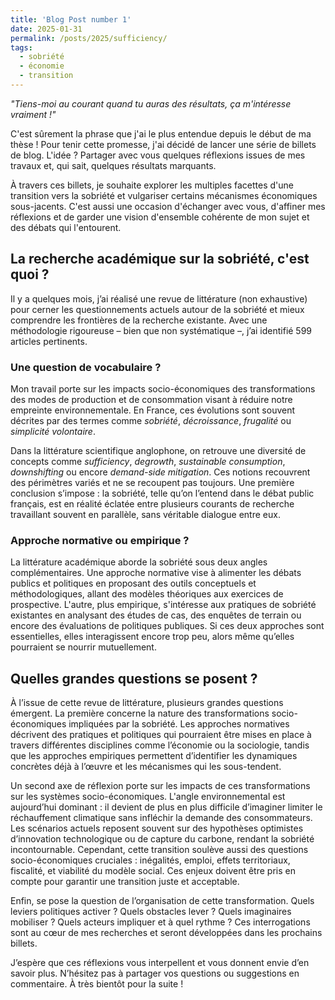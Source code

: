 ```yaml
---
title: 'Blog Post number 1'
date: 2025-01-31
permalink: /posts/2025/sufficiency/
tags:
  - sobriété
  - économie
  - transition
---
```


_"Tiens-moi au courant quand tu auras des résultats, ça m'intéresse vraiment !"_

C'est sûrement la phrase que j'ai le plus entendue depuis le début de ma thèse ! Pour tenir cette promesse, j'ai décidé de lancer une série de billets de blog. L'idée ? Partager avec vous quelques réflexions issues de mes travaux et, qui sait, quelques résultats marquants.

À travers ces billets, je souhaite explorer les multiples facettes d'une transition vers la sobriété et vulgariser certains mécanismes économiques sous-jacents. C'est aussi une occasion d'échanger avec vous, d'affiner mes réflexions et de garder une vision d'ensemble cohérente de mon sujet et des débats qui l'entourent.

## La recherche académique sur la sobriété, c'est quoi ?

Il y a quelques mois, j’ai réalisé une revue de littérature (non exhaustive) pour cerner les questionnements actuels autour de la sobriété et mieux comprendre les frontières de la recherche existante. Avec une méthodologie rigoureuse – bien que non systématique –, j’ai identifié 599 articles pertinents.

### Une question de vocabulaire ?

Mon travail porte sur les impacts socio-économiques des transformations des modes de production et de consommation visant à réduire notre empreinte environnementale. En France, ces évolutions sont souvent décrites par des termes comme _sobriété_, _décroissance_, _frugalité_ ou _simplicité volontaire_.

Dans la littérature scientifique anglophone, on retrouve une diversité de concepts comme _sufficiency_, _degrowth_, _sustainable consumption_, _downshifting_ ou encore _demand-side mitigation_. Ces notions recouvrent des périmètres variés et ne se recoupent pas toujours. Une première conclusion s’impose : la sobriété, telle qu’on l’entend dans le débat public français, est en réalité éclatée entre plusieurs courants de recherche travaillant souvent en parallèle, sans véritable dialogue entre eux.

### Approche normative ou empirique ?

La littérature académique aborde la sobriété sous deux angles complémentaires. Une approche normative vise à alimenter les débats publics et politiques en proposant des outils conceptuels et méthodologiques, allant des modèles théoriques aux exercices de prospective. L'autre, plus empirique, s'intéresse aux pratiques de sobriété existantes en analysant des études de cas, des enquêtes de terrain ou encore des évaluations de politiques publiques. Si ces deux approches sont essentielles, elles interagissent encore trop peu, alors même qu’elles pourraient se nourrir mutuellement.

## Quelles grandes questions se posent ?

À l’issue de cette revue de littérature, plusieurs grandes questions émergent. La première concerne la nature des transformations socio-économiques impliquées par la sobriété. Les approches normatives décrivent des pratiques et politiques qui pourraient être mises en place à travers différentes disciplines comme l’économie ou la sociologie, tandis que les approches empiriques permettent d’identifier les dynamiques concrètes déjà à l’œuvre et les mécanismes qui les sous-tendent.

Un second axe de réflexion porte sur les impacts de ces transformations sur les systèmes socio-économiques. L'angle environnemental est aujourd’hui dominant : il devient de plus en plus difficile d’imaginer limiter le réchauffement climatique sans infléchir la demande des consommateurs. Les scénarios actuels reposent souvent sur des hypothèses optimistes d’innovation technologique ou de capture du carbone, rendant la sobriété incontournable. Cependant, cette transition soulève aussi des questions socio-économiques cruciales : inégalités, emploi, effets territoriaux, fiscalité, et viabilité du modèle social. Ces enjeux doivent être pris en compte pour garantir une transition juste et acceptable.

Enfin, se pose la question de l’organisation de cette transformation. Quels leviers politiques activer ? Quels obstacles lever ? Quels imaginaires mobiliser ? Quels acteurs impliquer et à quel rythme ? Ces interrogations sont au cœur de mes recherches et seront développées dans les prochains billets.

J’espère que ces réflexions vous interpellent et vous donnent envie d’en savoir plus. N’hésitez pas à partager vos questions ou suggestions en commentaire. À très bientôt pour la suite !

